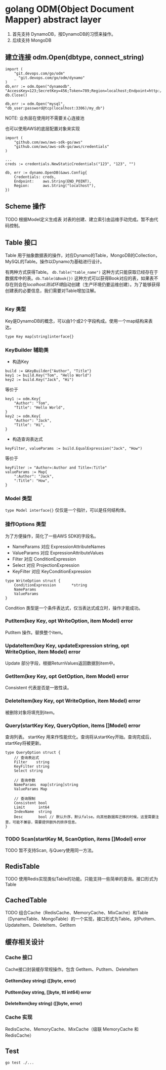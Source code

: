 # golang ODM(Object Document Mapper) abstract layer

1. 首先支持 DynamoDB，按DynamoDB的习惯来操作。
2. 后续支持 MongoDB

## 建立连接 odm.Open(dbtype, connect_string)
```
import (
	"git.devops.com/go/odm"
	_ "git.devops.com/go/odm/dynamo"
)
db,err := odm.Open("dynamodb", "AccessKey=123;SecretKey=456;Token=789;Region=localhost;Endpoint=http://127.0.0.1:8000")
db.Close()
```

`db,err := odm.Open("mysql", "db_user:password@tcp(localhost:3306)/my_db")`

NOTE: 业务层在使用时不需要关心连接池

也可以使用AWS的底层配置对象来实现

```
import (
	"github.com/aws/aws-sdk-go/aws"
	"github.com/aws/aws-sdk-go/aws/credentials"
)

...
creds := credentials.NewStaticCredentials("123", "123", "")

db, err := dynamo.OpenDB(&aws.Config{
	Credentials: creds,
	Endpoint:    aws.String(END_POINT),
	Region:      aws.String("localhost"),
})
```

## Scheme 操作
TODO 根据Model定义生成表
对表的创建、建立索引由运维手动完成。暂不由代码控制。

## Table 接口

Table 用于抽象数据表的操作，对应Dynamo的Table，MongoDB的Collection，MySQL的Table。操作以Dynamo为基础进行设计。

有两种方式获得Table。 `db.Table("table_name")` 这种方式只能获取已经存在于数据库中的表。`db.Table(&Book{})` 这种方式可以获得Book对应的表，如果表不存在则会在*localhost测试环境*自动创建（生产环境仍要运维创建）。为了能够获得创建表的必要信息，我们需要对Table增加注解。

```

```




### Key 类型

Key是DynamoDB的概念，可以由1个或2个字段构成。使用一个map结构来表达。

`type Key map[string]interface{}`

### KeyBuilder 辅助类
- 构造Key
```
build := &KeyBuilder{"Author", "Title"}
key1 := build.Key("Tom", "Hello World")
key2 := build.Key("Jack", "Hi")
```
等价于
```
key1 := odm.Key{
	"Author": "Tom",
	"Title": "Hello World",
}
key2 := odm.Key{
	"Author": "Jack",
	"Title": "Hi",
}
```

- 构造查询表达式
```
keyFilter, valueParams := build.EqualExpression("Jack", "How")
```

等价于

```
keyFilter := "Author=:Author and Title=:Title"
valueParams := Map{
	":Author": "Jack",
	":Title": "How",
}
```

### Model 类型

`type Model interface{}` 仅仅是一个指针，可以是任何结构体。

### 操作Options 类型

为了方便操作，简化了一些AWS SDK的字段名。

- NameParams 对应 ExpressionAttributeNames
- ValueParams 对应 ExpressionAttributeValues
- Filter 对应 ConditionExpression
- Select 对应 ProjectionExpression
- KeyFilter 对应 KeyConditionExpression

```
type WriteOption struct {
	ConditionExpression       *string
    NameParams
    ValueParams
}
```
Condition 类型是一个条件表达式，仅当表达式成立时，操作才能成功。

### PutItem(key Key, opt WriteOption, item Model) error
PutItem 操作。替换整个item。

### UpdateItem(key Key, updateExpression string, opt WriteOption, item Model) error
Update 部分字段，根据ReturnValues返回数据到item中。

### GetItem(key Key, opt GetOption, item Model) error
Consistent 代表是否是一致性读。

### DeleteItem(key Key, opt WriteOption, item Model) error
被删除对象将填充到item。

### Query(startKey Key, QueryOption, items []Model) error
查询列表。
startKey 用来作性能优化。查询将从startKey开始。查询完成后，startKey将被更新。

```
type QueryOption struct {
	// 查询表达式
	Filter    string
	KeyFilter string
	Select string

	// 查询参数
	NameParams  map[string]string
	ValueParams Map

	// 查询限制
	Consistent bool
	Limit      int64
	IndexName  string
	Desc       bool // 默认升序，默认false。向其他数据库迁移的时候，这里需要注意，可能不兼容，需要提供额外的排序信息。
}
```
	
### TODO Scan(startKey M, ScanOption, items []Model) error
TODO 暂不支持Scan, 与Query使用同一方法。


## RedisTable
TODO 使用Redis实现类似Table的功能。只能支持一些简单的查询。接口形式为Table

## CachedTable
TODO 组合Cache（RedisCache、MemoryCache、MixCache）和Table（DynamoTable、MongoTable）的一个实现，接口形式为Table。对PutItem、UpdateItem、DeleteItem、GetItem

## 缓存相关设计

### Cache 接口

Cache接口封装缓存常规操作。包含 GetItem、PutItem、DeleteItem

#### GetItem(key string) ([]byte, error)
#### PutItem(key string, []byte, ttl int64) error
#### DeleteItem(key string) ([]byte, error)

### Cache 实现
RedisCache、MemoryCache、MixCache（级联 MemoryCache 和 RedisCache）


## Test

```
go test ./...
```